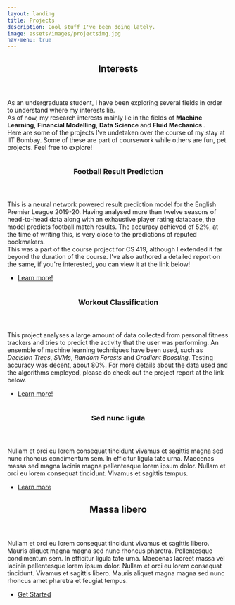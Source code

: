 ```yaml
---
layout: landing
title: Projects
description: Cool stuff I've been doing lately.
image: assets/images/projectsimg.jpg
nav-menu: true
---
```


<!-- Main -->
<div id="main">

<!-- One -->
<section id="one">
	<div class="inner">
		<header class="major">
			<h2>Interests</h2>
		</header>
		<p>
			As an undergraduate student, I have been exploring several fields in order to understand where my interests lie.
			<br>
			As of now, my research interests mainly lie in the fields of <strong>Machine Learning</strong>,					<strong>Financial Modelling</strong>, <strong> Data Science </strong> and <strong> Fluid Mechanics </strong>.
			<br>
			Here are some of the projects I've undetaken over the course of my stay at IIT Bombay. Some of these are part of
			coursework while others are fun, pet projects. Feel free to explore!
		</p>
	</div>
</section>

<!-- Two -->
<section id="two" class="spotlights">
	<section>
		<a class="image">
			<img src="{% link assets/images/footballimage.jpg %}" alt="" data-position="center center" />
		</a>
		<div class="content">
			<div class="inner">
				<header class="major">
					<h3>Football Result Prediction</h3>
				</header>
				<p>
					This is a neural network powered result prediction model for the English Premier League 2019-20. Having analysed more than twelve seasons of head-to-head data along with an exhaustive player rating database, the model predicts football match results. The accuracy achieved of 52%, at the time of writing this, is very close to the predictions of reputed bookmakers. <br> This was a part of the course project for CS 419, although I extended it far beyond the duration of the course. I've also authored a detailed report on the same, if you're interested, you can view it at the link below!
				</p>
				<ul class="actions">
					<li><a href="Football_Predictions.pdf" class="button">Learn more!</a></li>
				</ul>
			</div>
		</div>
	</section>
	<section>
		<a class="image">
			<img src="{% link assets/images/activitytrack.jpg %}" alt="" data-position="top center" />
		</a>
		<div class="content">
			<div class="inner">
				<header class="major">
					<h3>Workout Classification</h3>
				</header>
				<p>
				This project analyses a large amount of data collected from personal fitness trackers and tries to predict the activity that the user was performing. An ensemble of machine learning techniques have been used, such as <em>Decision Trees</em>, <em>SVMs</em>, <em>Random Forests</em> and <em>Gradient Boosting</em>. Testing accuracy was decent, about 80%. For more details about the data used and the algorithms employed, please do check out the project report at the link below.
				</p>
				<ul class="actions">
					<li><a href="https://rpubs.com/adityaiyengar/599637" class="button">Learn more!</a></li>
				</ul>
			</div>
		</div>
	</section>
	<section>
		<a href="generic.html" class="image">
			<img src="{% link assets/images/pic10.jpg %}" alt="" data-position="25% 25%" />
		</a>
		<div class="content">
			<div class="inner">
				<header class="major">
					<h3>Sed nunc ligula</h3>
				</header>
				<p>Nullam et orci eu lorem consequat tincidunt vivamus et sagittis magna sed nunc rhoncus condimentum sem. In efficitur ligula tate urna. Maecenas massa sed magna lacinia magna pellentesque lorem ipsum dolor. Nullam et orci eu lorem consequat tincidunt. Vivamus et sagittis tempus.</p>
				<ul class="actions">
					<li><a href="generic.html" class="button">Learn more</a></li>
				</ul>
			</div>
		</div>
	</section>
</section>

<!-- Three -->
<section id="three">
	<div class="inner">
		<header class="major">
			<h2>Massa libero</h2>
		</header>
		<p>Nullam et orci eu lorem consequat tincidunt vivamus et sagittis libero. Mauris aliquet magna magna sed nunc rhoncus pharetra. Pellentesque condimentum sem. In efficitur ligula tate urna. Maecenas laoreet massa vel lacinia pellentesque lorem ipsum dolor. Nullam et orci eu lorem consequat tincidunt. Vivamus et sagittis libero. Mauris aliquet magna magna sed nunc rhoncus amet pharetra et feugiat tempus.</p>
		<ul class="actions">
			<li><a href="generic.html" class="button next">Get Started</a></li>
		</ul>
	</div>
</section>

</div>
